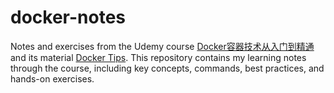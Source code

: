 # docker-notes

Notes and exercises from the Udemy course [Docker容器技术从入门到精通](https://www.udemy.com/course/docker-china/?couponCode=ACCAGE0923) and its material [Docker Tips](https://dockertips.readthedocs.io/en/latest/index.html#). This repository contains my learning notes through the course, including key concepts, commands, best practices, and hands-on exercises.
